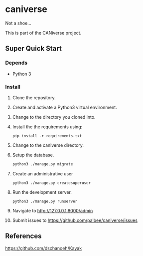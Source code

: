 # caniverse
Not a shoe...


This is part of the CANiverse project.




## Super Quick Start

### Depends
 * Python 3

### Install

 1. Clone the repository.
 2. Create and activate a Python3 virtual environment.
 3. Change to the directory you cloned into.
 4. Install the the requirements using:

       ```
       pip install -r requirements.txt
       ```
 5. Change to the caniverse directory.
 6. Setup the database.

       ```bash
       python3 ./manage.py migrate
       ```

 7. Create an administrative user

       ```
       python3 ./manage.py createsuperuser
       ```
 8. Run the development server.

       ```
       python3 ./manage.py runserver
       ```
 9. Navigate to http://127.0.0.1:8000/admin

 10. Submit issues to https://github.com/palbee/caniverse/issues

## References


https://github.com/dschanoeh/Kayak
